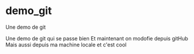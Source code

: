 # demo_git
Une demo de git

Une demo de git qui se passe bien
Et maintenant on modofie depuis gitHub
Mais aussi depuis ma machine locale et c'est cool
